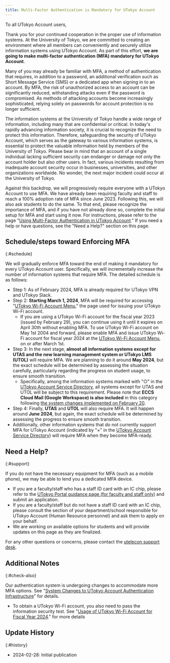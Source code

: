 ```yaml
---
title: Multi-Factor Authentication is Mandatory for UTokyo Account
---
```


To all UTokyo Account users,

Thank you for your continued cooperation in the proper use of information systems. At the University of Tokyo, we are committed to creating an environment where all members can conveniently and securely utilize information systems using UTokyo Account. As part of this effort, **we are going to make multi-factor authentication (MFA) mandatory for UTokyo Account**.

Many of you may already be familiar with MFA, a method of authentication that requires, in addition to a password, an additional verification such as Short Message Service (SMS) or a dedicated app when signing in to an account. By MFA, the risk of unauthorized access to an account can be significantly reduced, withstanding attacks even if the password is compromised. As methods of attacking accounts become increasingly sophisticated, relying solely on passwords for account protection is no longer sufficient.

The information systems at the University of Tokyo handle a wide range of information, including many that are confidential or critical. In today's rapidly advancing information society, it is crucial to recognize the need to protect this information. Therefore, safeguarding the security of UTokyo Account, which serves as the gateway to various information systems, is essential to protect the valuable information held by members of the University of Tokyo. Please bear in mind that an account of a single individual lacking sufficient security can endanger or damage not only the account holder but also other users. In fact, various incidents resulting from inadequate account security occur in businesses, universities, and other organizations worldwide. No wonder, the next major incident could occur at the University of Tokyo.

Against this backdrop, we will progressively require everyone with a UTokyo Account to use MFA. We have already been requiring faculty and staff to reach a 100% adoption rate of MFA since June 2023. Following this, we will also ask students to do the same. To that end, please recognize the importance of MFA, and if you have not already done so, complete the initial setup for MFA and start using it now. For instructions, please refer to the page "[Using Multi-Factor Authentication in UTokyo Account](/utokyo_account/mfa/)." If you need a help or have questions, see the "Need a Help?" section on this page.

## Schedule/steps toward Enforcing MFA
{:#schedule}

We will gradually enforce MFA toward the end of making it mandatory for every UTokyo Account user. Specifically, we will incrementally increase the number of information systems that require MFA. The detailed schedule is as follows:
- Step 1: As of February 2024, MFA is already required for UTokyo VPN and UTokyo Slack.
- Step 2: **Starting March 1, 2024**, MFA will be required for accessing "[UTokyo Wi-Fi Account Menu](https://acm.wifi.adm.u-tokyo.ac.jp/secure/user_applies/index/1/)," the page used for issuing your UTokyo Wi-Fi account.
  - If you are using a UTokyo Wi-Fi account for the fiscal year 2023 (issued by February 29), you can continue using it until it expires on April 30th without enabling MFA. To use UTokyo Wi-Fi account on May 1st 2004 and forward, please enable MFA and issue UTokyo Wi-Fi account for fiscal year 2024 at the [UTokyo Wi-Fi Account Menu](https://acm.wifi.adm.u-tokyo.ac.jp/secure/user_applies/index/1/), on or after March 1st.
- Step 3: In the next stage, **almost all information systems except for UTAS and the new learning management system or UTokyo LMS (UTOL)** will require MFA.  We are planning to do it around **May 2024**, but the exact schedule will be determined by assessing the situation carefully, particularly regarding the progress on student usage, to ensure smooth transition.
  - Specifically, among the information systems marked with "○" in the [UTokyo Account Service Directory](https://login.adm.u-tokyo.ac.jp/utokyoaccount/), all systems except for UTAS and UTOL will be subject to this requirement. Please note that **ECCS Cloud Mail (Google Workspace) is also included** in this category following [the system changes implemented on February 20](https://www.ecc.u-tokyo.ac.jp/announcement/2024/01/25_3609.html).
- Step 4: Finally, **UTAS** and **UTOL** will also require MFA.  It will happen around **June 2024**, but again, the exact schedule will be determined by assessing the progress to ensure smooth transition.
- Additionally, other information systems that do not currently support MFA for UTokyo Account (indicated by "×" in the [UTokyo Account Service Directory](https://login.adm.u-tokyo.ac.jp/utokyoaccount/)) will require MFA when they become MFA-ready.

## Need a Help?
{:#support}

If you do not have the necessary equipment for MFA (such as a mobile phone), we may be able to lend you a dedicated MFA device.
- If you are a faculty/staff who has a staff ID card with an IC chip, please refer to the [UTokyo Portal guidance page (for faculty and staff only)](https://univtokyo.sharepoint.com/sites/utokyoportal/wiki/d/UTokyo_Account_Token.aspx) and submit an application.
- If you are a faculty/staff but do not have a staff ID card with an IC chip, please consult the section of your department/school responsible for UTokyo Account (Human Resource personnel) and ask them to apply on your behalf.
- We are working on available options for students and will provide updates on this page as they are finalized.

For any other questions or concerns, please contact the [utelecon support desk](/support/).

## Additional Notes
{:#check-also}

Our authentication system is undergoing changes to accommodate more MFA options. See "[System Changes to UTokyo Account Authentication Infrastructure](/notice/2024/02-utac-auth-improvement)" for details.
- To obtain a UTokyo Wi-Fi account, you also need to pass the information security test. See "[Usage of UTokyo Wi-Fi Account for Fiscal Year 2024](/notice/2024/02-wifi)." for more details

## Update History
{:#history}

- 2024-02-28: Initial publication
